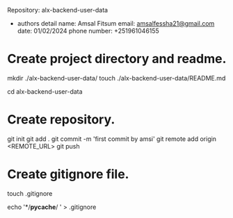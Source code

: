 Repository: alx-backend-user-data

* authors detail
name: Amsal Fitsum
email: amsalfessha21@gmail.com
date: 01/02/2024
phone number: +251961046155

# Create project directory and readme.
mkdir ./alx-backend-user-data/
touch ./alx-backend-user-data/README.md

cd alx-backend-user-data

# Create repository.
git init
git add .
git commit -m 'first commit by amsi'
git remote add origin <REMOTE_URL>
git push

# Create gitignore file.
touch .gitignore

echo '*/__pycache__/
' > .gitignore
